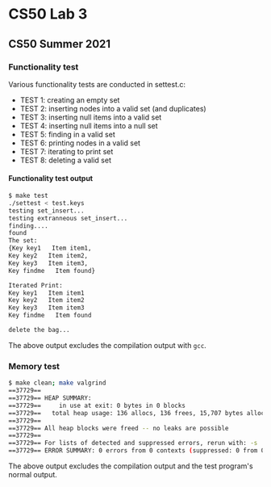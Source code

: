 # CS50 Lab 3
## CS50 Summer 2021

### Functionality test

Various functionality tests are conducted in settest.c: 

* TEST 1: creating an empty set
* TEST 2: inserting nodes into a valid set (and duplicates)
* TEST 3: inserting null items into a valid set
* TEST 4: inserting null items into a null set
* TEST 5: finding in a valid set
* TEST 6: printing nodes in a valid set
* TEST 7: iterating to print set
* TEST 8: deleting a valid set


#### Functionality test output
```bash
$ make test
./settest < test.keys
testing set_insert...
testing extranneous set_insert...
finding....
found
The set:
{Key key1   Item item1,
Key key2   Item item2,
Key key3   Item item3,
Key findme   Item found}

Iterated Print:
Key key1   Item item1
Key key2   Item item2
Key key3   Item item3
Key findme   Item found

delete the bag...
```

The above output excludes the compilation output with `gcc`.


### Memory test
```bash
$ make clean; make valgrind
==37729== 
==37729== HEAP SUMMARY:
==37729==     in use at exit: 0 bytes in 0 blocks
==37729==   total heap usage: 136 allocs, 136 frees, 15,707 bytes allocated
==37729== 
==37729== All heap blocks were freed -- no leaks are possible
==37729== 
==37729== For lists of detected and suppressed errors, rerun with: -s
==37729== ERROR SUMMARY: 0 errors from 0 contexts (suppressed: 0 from 0)
```

The above output excludes the compilation output and the test program's normal output.



